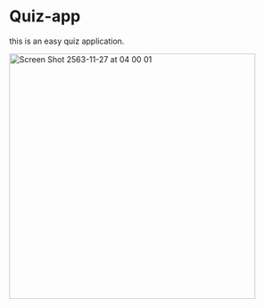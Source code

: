 # Quiz-app
this is an easy quiz application.

<img width="441" alt="Screen Shot 2563-11-27 at 04 00 01" src="https://user-images.githubusercontent.com/45746492/100391260-75bbbc80-3065-11eb-8e43-8d10c9577b35.png">
